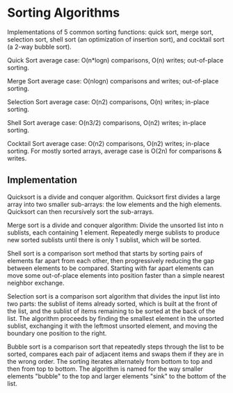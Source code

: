 # Sorting Algorithms

Implementations of 5 common sorting functions: quick sort, merge sort, selection sort, shell sort (an optimization of insertion sort), and cocktail sort (a 2-way bubble sort).

Quick Sort average case: O(n*logn) comparisons, O(n) writes; out-of-place sorting.

Merge Sort average case: O(nlogn) comparisons and writes; out-of-place sorting.

Selection Sort average case: O(n2) comparisons, O(n) writes; in-place sorting.

Shell Sort average case: O(n3/2) comparisons, O(n2) writes; in-place sorting.

Cocktail Sort average case: O(n2) comparisons, O(n2) writes; in-place sorting.
For mostly sorted arrays, average case is O(2n) for comparisons & writes.

## Implementation

Quicksort is a divide and conquer algorithm. Quicksort first divides a large array into two smaller sub-arrays: the low elements and the high elements. Quicksort can then recursively sort the sub-arrays.

Merge sort is a divide and conquer algorithm: Divide the unsorted list into n sublists, each containing 1 element. Repeatedly merge sublists to produce new sorted sublists until there is only 1 sublist, which will be sorted.

Shell sort is a comparison sort method that starts by sorting pairs of elements far apart from each other, then progressively reducing the gap between elements to be compared. Starting with far apart elements can move some out-of-place elements into position faster than a simple nearest neighbor exchange.

Selection sort is a comparison sort algorithm that divides the input list into two parts: the sublist of items already sorted, which is built at the front of the list, and the sublist of items remaining to be sorted at the back of the list. The algorithm proceeds by finding the smallest element in the unsorted sublist, exchanging it with the leftmost unsorted element, and moving the boundary one position to the right.

Bubble sort is a comparison sort that repeatedly steps through the list to be sorted, compares each pair of adjacent items and swaps them if they are in the wrong order. The sorting iterates alternately from bottom to top and then from top to bottom. The algorithm is named for the way smaller elements "bubble" to the top and larger elements "sink" to the bottom of the list.
